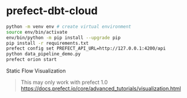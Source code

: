 # prefect-dbt-cloud

```bash
python -m venv env # create virtual environment
source env/bin/activate
env/bin/python -m pip install --upgrade pip
pip install -r requirements.txt
prefect config set PREFECT_API_URL=http://127.0.0.1:4200/api
python data_pipeline_demo.py
prefect orion start
```

Static Flow Visualization
> This may only work with prefect 1.0
https://docs.prefect.io/core/advanced_tutorials/visualization.html